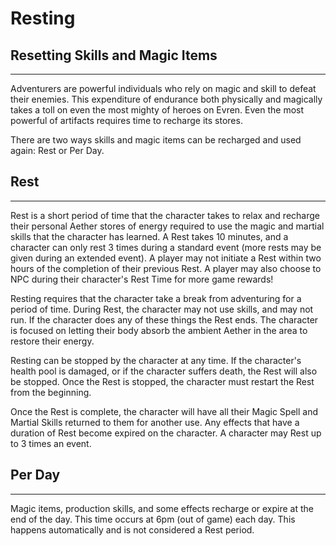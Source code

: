 # Resting

## Resetting Skills and Magic Items

---
Adventurers are powerful individuals who rely on magic and skill to defeat their enemies. This expenditure of endurance both physically and magically takes a toll on even the most mighty of heroes on Evren. Even the most powerful of artifacts requires time to recharge its stores. 

There are two ways skills and magic items can be recharged and used again:  Rest or Per Day.

## Rest

---
Rest is a short period of time that the character takes to relax and recharge their personal Aether stores of energy required to use the magic and martial skills that the character has learned. A Rest takes 10 minutes, and a character can only rest 3 times during a standard event (more rests may be given during an extended event). A player may not initiate a Rest within two hours of the completion of their previous Rest. A player may also choose to NPC during their character's Rest Time for more game rewards!

Resting requires that the character take a break from adventuring for a period of time. During Rest, the character may not use skills, and may not run. If the character does any of these things the Rest ends. The character is focused on letting their body absorb the ambient Aether in the area to restore their energy.

Resting can be stopped by the character at any time. If the character's health pool is damaged, or if the character suffers death, the Rest will also be stopped. Once the Rest is stopped, the character must restart the Rest from the beginning.

Once the Rest is complete, the character will have all their Magic Spell and Martial Skills returned to them for another use. Any effects that have a duration of Rest become expired on the character.  A character may Rest up to 3 times an event.  


## Per Day

---
Magic items, production skills, and some effects recharge or expire at the end of the day. This time occurs at 6pm (out of game) each day. This happens automatically and is not considered a Rest period.
